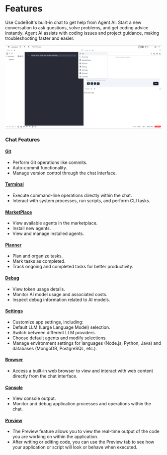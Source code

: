 # Features 

Use CodeBolt's built-in chat to get help from Agent AI. Start a new conversation to ask questions, solve problems, and get coding advice instantly. Agent AI assists with coding issues and project guidance, making troubleshooting faster and easier.


![Chat](../../../static/img/chat_view.png)

### Chat Features

<!-- * Select Agents: Located in the top-right of the application, identified by the (+) symbol.  

* Automated project commits to GitHub

* Agent resets

* [Preview](#) - Utilize the preview feature in CodeBolt to see real-time updates of your code or project output.

* [Terminal](#) - Access and use the integrated terminal in CodeBolt for command-line operations without leaving the editor.

* [Editor](#) - Learn about the powerful editing capabilities of CodeBolt, including syntax highlighting, auto-completion, and more.

* [Browser](#) - Use CodeBolt's built-in browser to test and preview web applications directly within the editor environment.

* [Planner](#) - Organize your tasks and projects effectively with CodeBolt's integrated planner or task management tools.

* [Git](#) - Take advantage of Git integration within CodeBolt for version control, branching, committing, and merging code changes.

* [Debug](#) - Set up and debug your applications seamlessly using CodeBolt's debugging tools and features. -->

#### [Git](./git.md)

 - Perform Git operations like commits.
 - Auto-commit functionality.
 - Manage version control through the chat interface.


#### [Terminal](./terminal.md)

 - Execute command-line operations directly within the chat.
 - Interact with system processes, run scripts, and perform CLI tasks.

#### [MarketPlace](./marketplace.md)

 - View available agents in the marketplace.
 - Install new agents.
 - View and manage installed agents.


#### [Planner](./planner.md)

 - Plan and organize tasks.
 - Mark tasks as completed.
 - Track ongoing and completed tasks for better productivity.


#### [Debug](./debug.md)

 - View token usage details.
 - Monitor AI model usage and associated costs.
 - Inspect debug information related to AI models.


#### [Settings](./setting.md)

 - Customize app settings, including:
 - Default LLM (Large Language Model) selection.
 - Switch between different LLM providers.
 - Choose default agents and modify selections.
 - Manage environment settings for languages (Node.js, Python, Java) and databases (MongoDB, PostgreSQL, etc.).

#### [Browser](./browser.md)

 - Access a built-in web browser to view and interact with web content directly from the chat interface.

#### [Console](./console.md)

 - View console output.
 - Monitor and debug application processes and operations within the chat.

#### [Preview](#) 
 - The Preview feature allows you to view the real-time output of the code you are working on within the application.
 - After writing or editing code, you can use the Preview tab to see how your application or script will look or behave when executed.
